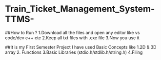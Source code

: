 # Train_Ticket_Management_System-TTMS-
##How to Run ?
1.Download all the files and open any editor like vs code/dev c++ etc
2.Keep all txt files with .exe file 
3.Now you use it

##It is my First Semester Project I have used Basic Concepts like
1.2D & 3D array
2. Functions
3.Basic Libraries (stdio.h/stdlib.h/string.h) 
4.Filing 
